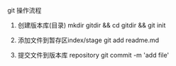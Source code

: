 git 操作流程
1. 创建版本库(目录)
  mkdir gitdir && cd gitdir && git init

2. 添加文件到暂存区index/stage
  git add readme.md
  
3. 提交文件到版本库 repository 
  git commit -m 'add file'
